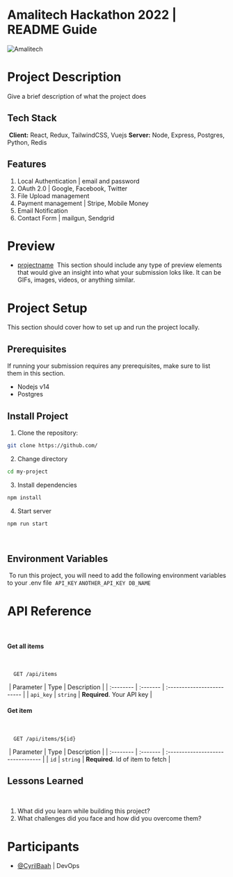 # Amalitech Hackathon 2022 | README Guide
![Amalitech](https://raw.githubusercontent.com/Amali-Tech/Food-vault-backend/main/amalitech.jpeg?token=GHSAT0AAAAAAB4DJP2FW57IQ6DUOSXTGOVOY4QTB6Q)
​
# Project Description
Give a brief description of what the project does 
​
## Tech Stack
​
**Client:** React, Redux, TailwindCSS, Vuejs
​
**Server:** Node, Express, Postgres, Python, Redis
​
## Features
1. Local Authentication | email and password
2. OAuth 2.0 | Google, Facebook, Twitter
3. File Upload management
4. Payment management | Stripe, Mobile Money 
5. Email Notification 
6. Contact Form | mailgun, Sendgrid
​
​
# Preview
- [projectname](https://projectname)
​
This section should include any type of preview elements that would give an insight into what your 
submission loks like. It can be GIFs, images, videos, or anything similar.
​
​
# Project Setup
This section should cover how to set up and run the project locally.
​
## Prerequisites
If running your submission requires any prerequisites, make sure to list them in this section.
- Nodejs v14
- Postgres
​
## Install Project
1. Clone the repository:
```sh
git clone https://github.com/
```
2. Change directory
```sh
cd my-project
```
3. Install dependencies
```sh
npm install
```
4. Start server
```sh
npm run start
```
​
## Environment Variables
​
To run this project, you will need to add the following environment variables to your .env file
​
`API_KEY`
​
`ANOTHER_API_KEY`
​
`DB_NAME`
​
# API Reference
​
#### Get all items
​
```http
  GET /api/items
```
​
| Parameter | Type     | Description                |
| :-------- | :------- | :------------------------- |
| `api_key` | `string` | **Required**. Your API key |
​
#### Get item
​
```http
  GET /api/items/${id}
```
​
| Parameter | Type     | Description                       |
| :-------- | :------- | :-------------------------------- |
| `id`      | `string` | **Required**. Id of item to fetch |
​
​
## Lessons Learned
​
1. What did you learn while building this project? 
2. What challenges did you face and how did you overcome them?
​
# Participants
- [@CyrilBaah](https://www.github.com/CyrilBaah) | DevOps

